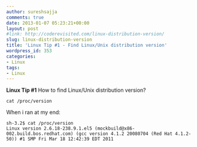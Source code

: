 ```yaml
---
author: sureshsajja
comments: true
date: 2013-01-07 05:23:21+00:00
layout: post
#link: http://coderevisited.com/linux-distribution-version/
slug: linux-distribution-version
title: 'Linux Tip #1 - Find Linux/Unix distribution version'
wordpress_id: 353
categories:
- Linux
tags:
- Linux
---
```


**Linux Tip #1**
How to find Linux/Unix distribution version?

`cat /proc/version`

When i ran at my end:

    
    sh-3.2$ cat /proc/version
    Linux version 2.6.18-238.9.1.el5 (mockbuild@x86-002.build.bos.redhat.com) (gcc version 4.1.2 20080704 (Red Hat 4.1.2-50)) #1 SMP Fri Mar 18 12:42:39 EDT 2011
